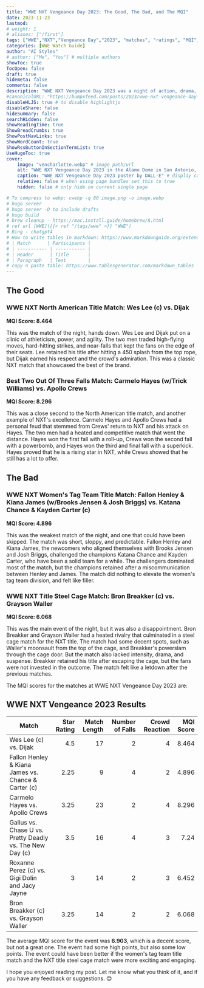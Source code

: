 ```yaml
---
title: "WWE NXT Vengeance Day 2023: The Good, The Bad, and The MQI"
date: 2023-11-23
lastmod:
# weight: 1
# aliases: ["/first"]
tags: ["WWE","NXT","Vengeance Day","2023", "matches", "ratings", "MQI", "match quality index", "Wes Lee", "Dijak","Carmelo Hayes", "Trick Williams", "Apollo Crews", "Fallon Henley", "Kiana James", "Brooks Jensen", "Josh Briggs", "Katana Chance", "Kayden Carter", "Bron Breakker", " Grayson Waller"]
categories: [WWE Watch Guide]
author: "AI Styles"
# author: ["Me", "You"] # multiple authors
showToc: true
TocOpen: false
draft: true
hidemeta: false
comments: false
description: "WWE NXT Vengeance Day 2023 was a night of action, drama, and surprises. The event featured six matches, each with its own story and stakes. But which matches were worth watching, and which ones were better off skipped? And how did they rank according to the **Match Quality Index (MQI)**, a metric that combines the match ratings, the match length, and WON rating?"
#canonicalURL: "https://bumpxfeed.com/posts/2023/wwe-nxt-vengeance-day-2023-the-good-the-bad-and-the-mqi/"
disableHLJS: true # to disable highlightjs
disableShare: false
hideSummary: false
searchHidden: false
ShowReadingTime: true
ShowBreadCrumbs: true
ShowPostNavLinks: true
ShowWordCount: true
ShowRssButtonInSectionTermList: true
UseHugoToc: true
cover:
    image: "vencharlotte.webp" # image path/url
    alt: "WWE NXT Vengeance Day 2023 in the Alamo Dome in San Antonio, Texas." # alt text
    caption: "WWE NXT Vengeance Day 2023 poster by DALL-E" # display caption under cover
    relative: false # when using page bundles set this to true
    hidden: false # only hide on current single page

# To compress to webp: cwebp -q 80 image.png -o image.webp
# hugo server
# hugo server -D to include drafts
# hugo build
# brew cleanup - https://mac.install.guide/homebrew/8.html
# ref url [WWE]({{< ref "/tags/wwe" >}} "WWE")
# Bing - chatgpt4
# How to write tables in markdown: https://www.markdownguide.org/extended-syntax/#tables
# | Match      | Participants |
# | ----------- | ----------- |
# | Header      | Title       |
# | Paragraph   | Text        |
# copy n paste table: https://www.tablesgenerator.com/markdown_tables
---
```


## The Good

### WWE NXT North American Title Match: Wes Lee (c) vs. Dijak

**MQI Score: 8.464**

This was the match of the night, hands down. Wes Lee and Dijak put on a clinic of athleticism, power, and agility. The two men traded high-flying moves, hard-hitting strikes, and near-falls that kept the fans on the edge of their seats. Lee retained his title after hitting a 450 splash from the top rope, but Dijak earned his respect and the crowd's admiration. This was a classic NXT match that showcased the best of the brand.

### Best Two Out Of Three Falls Match: Carmelo Hayes (w/Trick Williams) vs. Apollo Crews

**MQI Score: 8.296**

This was a close second to the North American title match, and another example of NXT's excellence. Carmelo Hayes and Apollo Crews had a personal feud that stemmed from Crews' return to NXT and his attack on Hayes. The two men had a heated and competitive match that went the distance. Hayes won the first fall with a roll-up, Crews won the second fall with a powerbomb, and Hayes won the third and final fall with a superkick. Hayes proved that he is a rising star in NXT, while Crews showed that he still has a lot to offer.

## The Bad

### WWE NXT Women's Tag Team Title Match: Fallon Henley & Kiana James (w/Brooks Jensen & Josh Briggs) vs. Katana Chance & Kayden Carter (c)

**MQI Score: 4.896**

This was the weakest match of the night, and one that could have been skipped. The match was short, sloppy, and predictable. Fallon Henley and Kiana James, the newcomers who aligned themselves with Brooks Jensen and Josh Briggs, challenged the champions Katana Chance and Kayden Carter, who have been a solid team for a while. The challengers dominated most of the match, but the champions retained after a miscommunication between Henley and James. The match did nothing to elevate the women's tag team division, and felt like filler.

### WWE NXT Title Steel Cage Match: Bron Breakker (c) vs. Grayson Waller

**MQI Score: 6.068**

This was the main event of the night, but it was also a disappointment. Bron Breakker and Grayson Waller had a heated rivalry that culminated in a steel cage match for the NXT title. The match had some decent spots, such as Waller's moonsault from the top of the cage, and Breakker's powerslam through the cage door. But the match also lacked intensity, drama, and suspense. Breakker retained his title after escaping the cage, but the fans were not invested in the outcome. The match felt like a letdown after the previous matches.

The MQI scores for the matches at WWE NXT Vengeance Day 2023 are:

## WWE NXT Vengeance 2023 Results

| Match                                         | Star Rating | Match Length | Number of Falls | Crowd Reaction | MQI Score |
|-----------------------------------------------|------------:|-------------:|----------------:|---------------:|----------:|
| Wes Lee (c) vs. Dijak                         |         4.5 |           17 |               2 |              4 |     8.464 |
| Fallon Henley & Kiana James vs. Chance & Carter (c) |        2.25 |            9 |               4 |              2 |     4.896 |
| Carmelo Hayes vs. Apollo Crews                |        3.25 |           23 |               2 |              4 |     8.296 |
| Gallus vs. Chase U vs. Pretty Deadly vs. The New Day (c) |         3.5 |           16 |               4 |              3 |      7.24 |
| Roxanne Perez (c) vs. Gigi Dolin and Jacy Jayne |           3 |           14 |               2 |              3 |     6.452 |
| Bron Breakker (c) vs. Grayson Waller          |        3.25 |           14 |               2 |              2 |     6.068 |

The average MQI score for the event was **6.903**, which is a decent score, but not a great one. The event had some high points, but also some low points. The event could have been better if the women's tag team title match and the NXT title steel cage match were more exciting and engaging.

I hope you enjoyed reading my post. Let me know what you think of it, and if you have any feedback or suggestions. 😊

